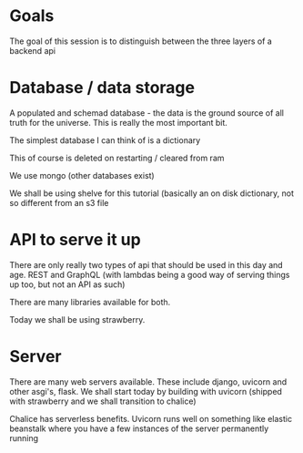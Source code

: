 
# Goals
The goal of this session is to distinguish between the three layers of a backend api

# Database / data storage
A populated and schemad database - the data is the ground source of all truth for the universe.
This is really the most important bit.

The simplest database I can think of is a dictionary

This of course is deleted on restarting / cleared from ram

We use mongo (other databases exist)

We shall be using shelve for this tutorial (basically an on disk dictionary, not so different from an s3 file

# API to serve it up

There are only really two types of api that should be used in this day and age.
REST and GraphQL (with lambdas being a good way of serving things up too, but not an API as such)

There are many libraries available for both.

Today we shall be using strawberry.

# Server

There are many web servers available.
These include django, uvicorn and other asgi's, flask.
We shall start today by building with uvicorn (shipped with strawberry and we shall transition to chalice)

Chalice has serverless benefits. Uvicorn runs well on something like elastic beanstalk where you have a few
instances of the server permanently running

